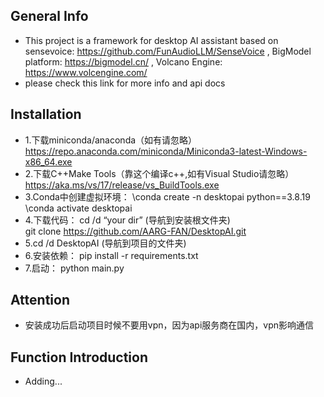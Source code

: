 ##  General Info
- This project is a framework for desktop AI assistant based on sensevoice: https://github.com/FunAudioLLM/SenseVoice , BigModel platform: https://bigmodel.cn/ , Volcano Engine: https://www.volcengine.com/ 
- please check this link for more info and api docs

##  Installation
- 1.下载miniconda/anaconda（如有请忽略）
https://repo.anaconda.com/miniconda/Miniconda3-latest-Windows-x86_64.exe 
- 2.下载C++Make Tools（靠这个编译c++,如有Visual Studio请忽略）
https://aka.ms/vs/17/release/vs_BuildTools.exe 
- 3.Conda中创建虚拟环境：
\conda create -n desktopai python==3.8.19
\conda  activate desktopai
- 4.下载代码：
cd /d “your dir”  (导航到安装根文件夹)  
git clone https://github.com/AARG-FAN/DesktopAI.git
- 5.cd /d DesktopAI  (导航到项目的文件夹)  
- 6.安装依赖：
pip install -r requirements.txt
- 7.启动：
python main.py


##  Attention
- 安装成功后启动项目时候不要用vpn，因为api服务商在国内，vpn影响通信

##  Function Introduction
- Adding...




